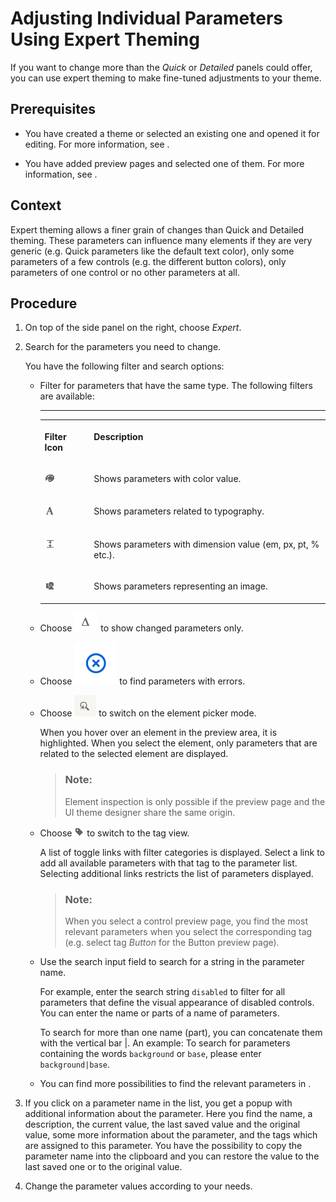 <!-- loio5e6581e17b3741b99117dbadc636c48e -->

# Adjusting Individual Parameters Using Expert Theming

If you want to change more than the *Quick* or *Detailed* panels could offer, you can use expert theming to make fine-tuned adjustments to your theme.



<a name="loio5e6581e17b3741b99117dbadc636c48e__prereq_ycq_th3_3yb"/>

## Prerequisites

-   You have created a theme or selected an existing one and opened it for editing. For more information, see  <?sap-ot O2O class="- topic/xref " href="72c730b60f6b41b0bfed63b474007b51.xml" text="" desc="" xtrc="xref:1" xtrf="file:/home/builder/src/dita-all/chq1709733416753/loio6e2d9e0fb80d4d788707c20ca8ff4bd9_en-US/src/content/localization/en-us/5e6581e17b3741b99117dbadc636c48e.xml" output-class="" outputTopicFile="file:/home/builder/tp.net.sf.dita-ot/2.3/plugins/com.elovirta.dita.markdown_1.3.0/xsl/dita2markdownImpl.xsl" ?> .

-   You have added preview pages and selected one of them. For more information, see  <?sap-ot O2O class="- topic/xref " href="8af60d39007a4847919f8dcbbb7a7b16.xml" text="" desc="" xtrc="xref:2" xtrf="file:/home/builder/src/dita-all/chq1709733416753/loio6e2d9e0fb80d4d788707c20ca8ff4bd9_en-US/src/content/localization/en-us/5e6581e17b3741b99117dbadc636c48e.xml" output-class="" outputTopicFile="file:/home/builder/tp.net.sf.dita-ot/2.3/plugins/com.elovirta.dita.markdown_1.3.0/xsl/dita2markdownImpl.xsl" ?> .




<a name="loio5e6581e17b3741b99117dbadc636c48e__context_N10015_N10012_N10001"/>

## Context

Expert theming allows a finer grain of changes than Quick and Detailed theming. These parameters can influence many elements if they are very generic \(e.g. Quick parameters like the default text color\), only some parameters of a few controls \(e.g. the different button colors\), only parameters of one control or no other parameters at all.



<a name="loio5e6581e17b3741b99117dbadc636c48e__steps_rl1_m4r_y3b"/>

## Procedure

1.  On top of the side panel on the right, choose *Expert*.

2.  Search for the parameters you need to change.

    You have the following filter and search options:

    -   Filter for parameters that have the same type. The following filters are available:

        ****


        <table>
        <tr>
        <th valign="top">

        Filter Icon
        
        </th>
        <th valign="top">

        Description
        
        </th>
        </tr>
        <tr>
        <td valign="top">
        
        ![Show Colors Only](images/Show_Colors_Only_0aa8c11.png)
        
        </td>
        <td valign="top">
        
        Shows parameters with color value.
        
        </td>
        </tr>
        <tr>
        <td valign="top">
        
        ![Show Text Attributes Only](images/Show_Text_Attributes_Only_c718da5.png)
        
        </td>
        <td valign="top">
        
        Shows parameters related to typography.
        
        </td>
        </tr>
        <tr>
        <td valign="top">
        
        ![Show Dimensions Only](images/Show_Dimensions_Only_f6ab91b.png)
        
        </td>
        <td valign="top">
        
        Shows parameters with dimension value \(em, px, pt, % etc.\).
        
        </td>
        </tr>
        <tr>
        <td valign="top">
        
        ![Show Images Only](images/Show_Images_Only_fdbb8a4.png)
        
        </td>
        <td valign="top">
        
        Shows parameters representing an image.
        
        </td>
        </tr>
        </table>
        
    -   Choose ![](images/Delta_Filter_f19cafd.png) to show changed parameters only.
    -   Choose ![](images/Icon_X_39a1f24.png) to find parameters with errors.
    -   Choose ![](images/Control_Picker_2d4d775.png) to switch on the element picker mode.

        When you hover over an element in the preview area, it is highlighted. When you select the element, only parameters that are related to the selected element are displayed.

        > ### Note:  
        > Element inspection is only possible if the preview page and the UI theme designer share the same origin.

    -   Choose ![Tag View](images/Tag_View_fdc5ba6.png) to switch to the tag view.

        A list of toggle links with filter categories is displayed. Select a link to add all available parameters with that tag to the parameter list. Selecting additional links restricts the list of parameters displayed.

        > ### Note:  
        > When you select a control preview page, you find the most relevant parameters when you select the corresponding tag \(e.g. select tag *Button* for the Button preview page\).

    -   Use the search input field to search for a string in the parameter name.

        For example, enter the search string `disabled` to filter for all parameters that define the visual appearance of disabled controls. You can enter the name or parts of a name of parameters.

        To search for more than one name \(part\), you can concatenate them with the vertical bar |. An example: To search for parameters containing the words `background` or `base`, please enter `background|base`.

    -   You can find more possibilities to find the relevant parameters in  <?sap-ot O2O class="- topic/xref " href="0980cc66dfb54ca0923e25bf64812085.xml" text="" desc="" xtrc="xref:3" xtrf="file:/home/builder/src/dita-all/chq1709733416753/loio6e2d9e0fb80d4d788707c20ca8ff4bd9_en-US/src/content/localization/en-us/5e6581e17b3741b99117dbadc636c48e.xml" output-class="" outputTopicFile="file:/home/builder/tp.net.sf.dita-ot/2.3/plugins/com.elovirta.dita.markdown_1.3.0/xsl/dita2markdownImpl.xsl" ?> .


3.  If you click on a parameter name in the list, you get a popup with additional information about the parameter. Here you find the name, a description, the current value, the last saved value and the original value, some more information about the parameter, and the tags which are assigned to this parameter. You have the possibility to copy the parameter name into the clipboard and you can restore the value to the last saved one or to the original value.

4.  Change the parameter values according to your needs.


